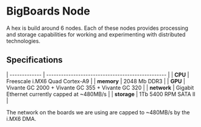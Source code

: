 # BigBoards Node
A hex is build around 6 nodes. Each of these nodes provides processing and storage capabilities for working and experimenting with distributed technologies.

## Specifications

| ------------- | ------------------------------------------------- |
| **CPU**       | Freescale i.MX6 Quad Cortex-A9                    |
| **memory**    | 2048 Mb DDR3                                      |
| **GPU**       | Vivante GC 2000 + Vivante GC 355 + Vivante GC 320 |
| **network**   | Gigabit Ethernet currently capped at ~480MB/s     |
| **storage**   | 1Tb 5400 RPM SATA II                              |

The network on the boards we are using are capped to ~480MB/s by the i.MX6 DMA.